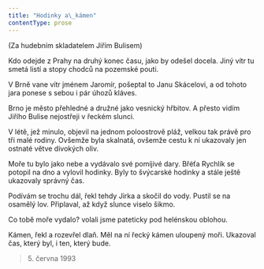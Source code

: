 ```yaml
---
title: "Hodinky a\_kámen"
contentType: prose
---
```


(Za hudebním skladatelem Jiřím Bulisem)

Kdo odejde z Prahy na druhý konec času, jako by odešel docela. Jiný vítr tu smetá listí a stopy chodců na pozemské pouti.

V Brně vane vítr jménem Jaromír, pošeptal to Janu Skácelovi, a od tohoto jara ponese s sebou i pár úhozů kláves.

Brno je město přehledné a družné jako vesnický hřbitov. A přesto vidím Jiřího Bulise nejostřeji v řeckém slunci.

V létě, jež minulo, objevil na jednom poloostrově pláž, velkou tak právě pro tři malé rodiny. Ovšemže byla skalnatá, ovšemže cestu k ní ukazovaly jen ostnaté větve divokých oliv.

Moře tu bylo jako nebe a vydávalo své pomíjivé dary. Břéťa Rychlík se potopil na dno a vylovil hodinky. Byly to švýcarské hodinky a stále ještě ukazovaly správný čas.

Podívám se trochu dál, řekl tehdy Jirka a skočil do vody. Pustil se na osamělý lov. Připlaval, až když slunce viselo šikmo.

Co tobě moře vydalo? volali jsme pateticky pod helénskou oblohou.

Kámen, řekl a rozevřel dlaň. Měl na ní řecký kámen uloupený moři. Ukazoval čas, který byl, i ten, který bude.

> 5. června 1993
